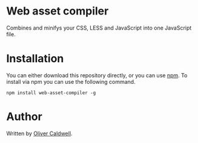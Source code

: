 # Web asset compiler

Combines and minifys your CSS, LESS and JavaScript into one JavaScript file.

# Installation

You can either download this repository directly, or you can use [npm](http://npmjs.org/). To install via npm you can use the following command.

	npm install web-asset-compiler -g

# Author

Written by [Oliver Caldwell](http://olivercaldwell.co.uk).